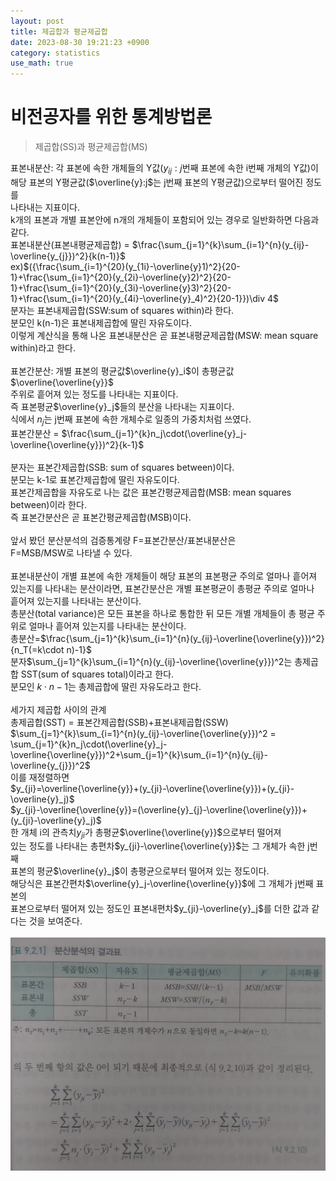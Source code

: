 ```yaml
---
layout: post
title: 제곱합과 평균제곱합  
date: 2023-08-30 19:21:23 +0900
category: statistics 
use_math: true
---
```

# 비전공자를 위한 통계방법론    
> 제곱합(SS)과 평균제곱합(MS)    

표본내분산: 각 표본에 속한 개체들의 Y값($y_{ij}:j$번째 표본에 속한 i번째 개체의 Y값)이  
해당 표본의 Y평균값($\overline{y}:j$는 j번째 표본의 Y평균값)으로부터 떨어진 정도를  
나타내는 지표이다.  
k개의 표본과 개별 표본안에 n개의 개체들이 포함되어 있는 경우로 일반화하면 다음과 같다.  
표본내분산(표본내평균제곱합) = $\frac{\sum_{j=1}^{k}\sum_{i=1}^{n}(y_{ij}-\overline{y_{j}})^2}{k(n-1)}$  
ex)$({\frac{\sum_{i=1}^{20}(y_{1i}-\overline{y}1)^2}{20-1}+\frac{\sum_{i=1}^{20}(y_{2i}-\overline{y}2)^2}{20-1}+\frac{\sum_{i=1}^{20}(y_{3i}-\overline{y}3)^2}{20-1}+\frac{\sum_{i=1}^{20}(y_{4i}-\overline{y}_4)^2}{20-1}})\div 4$  
분자는 표본내제곱합(SSW:sum of squares within)라 한다.  
분모인 k(n-1)은 표본내제곱합에 딸린 자유도이다.  
이렇게 계산식을 통해 나온 표본내분산은 곧 표본내평균제곱합(MSW: mean square within)라고 한다.
<br>  
표본간분산: 개별 표본의 평균값$\overline{y}_i$이 총평균값$\overline{\overline{y}}$  
주위로 흩어져 있는 정도를 나타내는 지표이다.  
즉 표본평균$\overline{y}_j$들의 분산을 나타내는 지표이다.  
식에서 $n_j$는 j번째 표본에 속한 개체수로 일종의 가중치처럼 쓰였다.  
표본간분산 = $\frac{\sum_{j=1}^{k}n_j\cdot(\overline{y}_j-\overline{\overline{y}})^2}{k-1}$
<br>  
분자는 표본간제곱합(SSB: sum of squares between)이다.  
분모는 k-1로 표본간제곱합에 딸린 자유도이다.  
표본간제곱합을 자유도로 나는 값은 표본간평균제곱합(MSB: mean squares between)이라 한다.  
즉 표본간분산은 곧 표본간평균제곱합(MSB)이다.
<br>  
앞서 봤던 분산분석의 검증통계량 F=표본간분산/표본내분산은  
F=MSB/MSW로 나타낼 수 있다.
<br>  
표본내분산이 개별 표본에 속한 개체들이 해당 표본의 표본평균 주의로 얼마나 흩어져  
있는지를 나타내는 분산이라면, 표본간분산은 개별 표본평균이 총평균 주의로 얼마나  
흩어져 있는지를 나타내는 분산이다.  
총분산(total variance)은 모든 표본을 하나로 통합한 뒤 모든 개별 개체들이 총 평균 주위로 얼마나 흩어져 있는지를 나타내는 분산이다.  
총분산=$\frac{\sum_{j=1}^{k}\sum_{i=1}^{n}(y_{ij}-\overline{\overline{y}})^2}{n_T(=k\cdot n)-1}$  
분자$\sum_{j=1}^{k}\sum_{i=1}^{n}(y_{ij}-\overline{\overline{y}})^2는 총제곱합 SST(sum of squares total)이라고 한다.  
분모인 $k \cdot n-1$는 총제곱합에 딸린 자유도라고 한다.
<br>  
세가지 제곱합 사이의 관계  
총제곱합(SST) = 표본간제곱합(SSB)+표본내제곱합(SSW)  
$\sum_{j=1}^{k}\sum_{i=1}^{n}(y_{ij}-\overline{\overline{y}})^2 =
\sum_{j=1}^{k}n_j\cdot(\overline{y}_j-\overline{\overline{y}})^2+\sum_{j=1}^{k}\sum_{i=1}^{n}(y_{ij}-\overline{y_{j}})^2$  
이를 재정렬하면  
$y_{ji}=\overline{\overline{y}}+(y_{ji}-\overline{\overline{y}})+(y_{ji}-\overline{y}_j)$  
$y_{ji}-\overline{\overline{y}}=(\overline{y}_{j}-\overline{\overline{y}})+(y_{ji}-\overline{y}_j)$  
한 개체 i의 관측치$y_{ji}$가 총평균$\overline{\overline{y}}$으로부터 떨어져  
있는 정도를 나타내는 총편차$y_{ji}-\overline{\overline{y}}$는 그 개체가 속한 j번째  
표본의 평균$\overline{y}_j$이 총평균으로부터 떨어져 있는 정도이다.  
해당식은 표본간편차$\overline{y}_j-\overline{\overline{y}}$에 그 개체가 j번째 표본의  
표본으로부터 떨어져 있는 정도인 표본내편차$y_{ji}-\overline{y}_j$를 더한 값과 같다는 것을 보여준다.
<br>    
![분산분석 결과표](https://github.com/shina1221/shina1221.github.io/blob/main/_posts/%EB%8F%84%EC%84%9C/%EB%B9%84%EC%A0%84%EA%B3%B5%EC%9E%90%EB%A5%BC%20%EC%9C%84%ED%95%9C%20%ED%86%B5%EA%B3%84%EB%B0%A9%EB%B2%95%EB%A1%A0/img/%EB%B6%84%EC%82%B0%EB%B6%84%EC%84%9D%20%EA%B2%B0%EA%B3%BC%ED%91%9C.jpg)  
